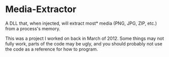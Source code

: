 # Media-Extractor
A DLL that, when injected, will extract most* media (PNG, JPG, ZIP, etc.) from a process's memory.

This was a project I worked on back in March of 2012. Some things may not fully work, parts of the code may be ugly, and you should probably not use the code as a reference for how to program.
